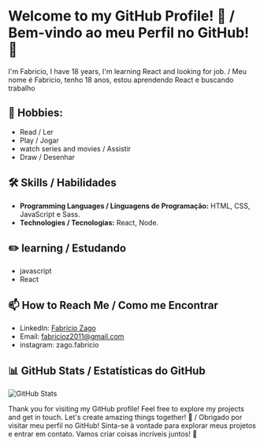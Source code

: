 # Welcome to my GitHub Profile! 👋 / Bem-vindo ao meu Perfil no GitHub! 👋

I'm Fabricio, I have 18 years, I'm learning React and looking for job. / Meu nome é Fabricio, tenho 18 anos, estou aprendendo React e buscando trabalho

## 🤙 Hobbies:

- Read / Ler
- Play / Jogar
- watch series and movies / Assistir
- Draw / Desenhar

## 🛠️ Skills / Habilidades
- **Programming Languages / Linguagens de Programação:** HTML, CSS, JavaScript e Sass.
- **Technologies / Tecnologias:** React, Node.

## ✏️ learning / Estudando

- javascript
- React

## 📫 How to Reach Me / Como me Encontrar
- LinkedIn: [Fabrício Zago](https://www.linkedin.com/in/fabrício-zago-72367a279/)
- Email: fabricioz2011@gmail.com
- instagram: zago.fabricio

## 📊 GitHub Stats / Estatísticas do GitHub
![GitHub Stats](https://github-readme-stats.vercel.app/api?username=FabricioZago&show_icons=true&count_private=true)

Thank you for visiting my GitHub profile! Feel free to explore my projects and get in touch. Let's create amazing things together! 🚀 / Obrigado por visitar meu perfil no GitHub! Sinta-se à vontade para explorar meus projetos e entrar em contato. Vamos criar coisas incríveis juntos! 🚀
